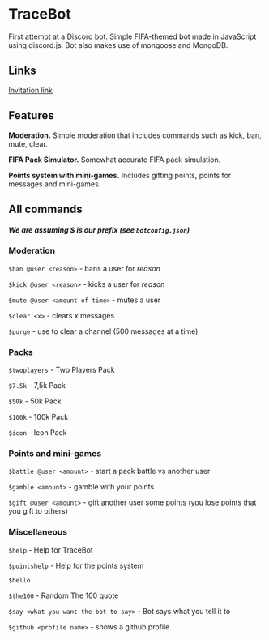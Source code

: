# TraceBot
First attempt at a Discord bot.
Simple FIFA-themed bot made in JavaScript using discord.js. Bot also makes use of mongoose and MongoDB.

## Links
[Invitation link](https://discordapp.com/oauth2/authorize?&client_id=516328833729953793&scope=bot&permissions=8)

## Features
**Moderation.** Simple moderation that includes commands such as kick, ban, mute, clear.

**FIFA Pack Simulator.** Somewhat accurate FIFA pack simulation.

**Points system with mini-games.** Includes gifting points, points for messages and mini-games.

## All commands
#### *We are assuming $ is our prefix (see `botconfig.json`)*
### Moderation
`$ban @user <reason>` - bans a user for *reason*

`$kick @user <reason>` - kicks a user for *reason*

`$mute @user <amount of time>` - mutes a user

`$clear <x>` - clears *x* messages

`$purge` - use to clear a channel (500 messages at a time)

### Packs
`$twoplayers` - Two Players Pack

`$7.5k` - 7,5k Pack

`$50k` - 50k Pack

`$100k` - 100k Pack

`$icon` - Icon Pack

### Points and mini-games
`$battle @user <amount>` - start a pack battle vs another user

`$gamble <amount>` - gamble with your points

`$gift @user <amount>` - gift another user some points (you lose points that you gift to others)

### Miscellaneous
`$help` - Help for TraceBot

`$pointshelp` - Help for the points system

`$hello`

`$the100` - Random The 100 quote

`$say <what you want the bot to say>` - Bot says what you tell it to

`$github <profile name>` - shows a github profile
